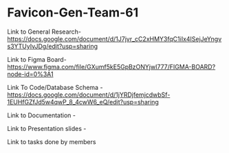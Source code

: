 # Favicon-Gen-Team-61
Link to General Research- https://docs.google.com/document/d/1J7jvr_cC2xHMY3fqC1iIx4ISejJeYngvs3YTUyIvJDg/edit?usp=sharing

Link to Figma Board- https://www.figma.com/file/GXumf5kE5GpBzONYjwI777/FIGMA-BOARD?node-id=0%3A1

Link To Code/Database Schema - https://docs.google.com/document/d/1jYRDjfemjcdwbSf-1EUHfGZfJd5w4qwP_8_4cwW6_eQ/edit?usp=sharing

Link to Documentation - 

Link to Presentation slides - 

Link to tasks done by members
